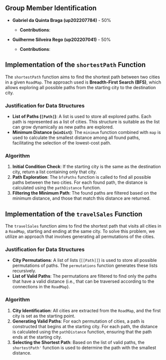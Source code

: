 ## Group Member Identification

- **Gabriel da Quinta Braga (up202207784)** - 50%
  - **Contributions**: 

- **Guilherme Silveira Rego (up202207041)** - 50%
  - **Contributions**: 


## Implementation of the `shortestPath` Function

The `shortestPath` function aims to find the shortest path between two cities in a given `RoadMap`. The approach used is **Breadth-First Search (BFS)**, which allows exploring all possible paths from the starting city to the destination city.

### Justification for Data Structures

- **List of Paths (`[Path]`)**: A list is used to store all explored paths. Each path is represented as a list of cities. This structure is suitable as the list can grow dynamically as new paths are explored.
- **Minimum Distance (`minDist`)**: The `minimum` function combined with `map` is used to calculate the smallest distance among all found paths, facilitating the selection of the lowest-cost path.

### Algorithm

1. **Initial Condition Check**: If the starting city is the same as the destination city, return a list containing only that city.
2. **Path Exploration**: The `bfsPaths` function is called to find all possible paths between the two cities. For each found path, the distance is calculated using the `pathDistance` function.
3. **Filtering the Minimum Path**: The found paths are filtered based on the minimum distance, and those that match this distance are returned.

## Implementation of the `travelSales` Function

The `travelSales` function aims to find the shortest path that visits all cities in a `RoadMap`, starting and ending at the same city. To solve this problem, we utilize an approach that involves generating all permutations of the cities.

### Justification for Data Structures

- **City Permutations**: A list of lists (`[[Path]]`) is used to store all possible permutations of paths. The `permutations` function generates these lists recursively.
- **List of Valid Paths**: The permutations are filtered to find only the paths that have a valid distance (i.e., that can be traversed according to the connections in the `RoadMap`).

### Algorithm

1. **City Identification**: All cities are extracted from the `RoadMap`, and the first city is set as the starting point.
2. **Generating Valid Paths**: For each permutation of cities, a path is constructed that begins at the starting city. For each path, the distance is calculated using the `pathDistance` function, ensuring that the path ends at the starting city.
3. **Selecting the Shortest Path**: Based on the list of valid paths, the `shortestPath'` function is used to determine the path with the smallest distance.
